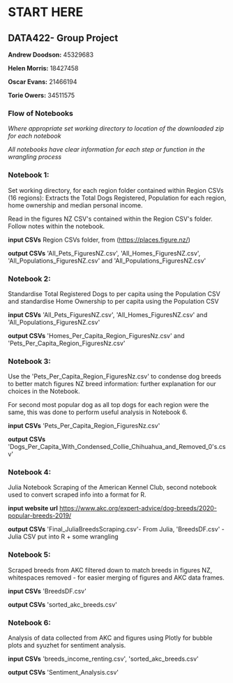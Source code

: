 # START HERE
## DATA422- Group Project

**Andrew Doodson:** 45329683

**Helen Morris:** 18427458

**Oscar Evans:** 21466194

**Torie Owers:** 34511575

### Flow of Notebooks

_Where appropriate set working directory to location of the downloaded zip for each notebook_

_All notebooks have clear information for each step or function in the wrangling process_



### Notebook 1: 

Set working directory, for each region folder contained within Region CSVs (16 regions): Extracts the Total Dogs Registered, Population for each region, home ownership and median personal income.

Read in the figures NZ CSV's contained within the Region CSV's folder. Follow notes within the notebook.

**input CSVs** Region CSVs folder, from (https://places.figure.nz/)

**output CSVs** 'All_Pets_FiguresNZ.csv', 'All_Homes_FiguresNZ.csv', 'All_Populations_FiguresNZ.csv' and 'All_Populations_FiguresNZ.csv'

### Notebook 2:

Standardise Total Registered Dogs to per capita using the Population CSV and standardise Home Ownership to per capita using the Population CSV

**input CSVs** 'All_Pets_FiguresNZ.csv', 'All_Homes_FiguresNZ.csv' and 'All_Populations_FiguresNZ.csv' 


**output CSVs**  'Homes_Per_Capita_Region_FiguresNz.csv' and 'Pets_Per_Capita_Region_FiguresNz.csv' 

### Notebook 3:

Use the 'Pets_Per_Capita_Region_FiguresNz.csv' to condense dog breeds to better match figures NZ breed information: further explanation for our choices in the Notebook.

For second most popular dog as all top dogs for each region were the same, this was done to perform useful analysis in Notebook 6.

**input CSVs** 'Pets_Per_Capita_Region_FiguresNz.csv'

**output CSVs** 'Dogs_Per_Capita_With_Condensed_Collie_Chihuahua_and_Removed_0's.csv'

### Notebook 4:

Julia Notebook Scraping of the American Kennel Club, second notebook used to convert scraped info into a format for R.

**input website url** https://www.akc.org/expert-advice/dog-breeds/2020-popular-breeds-2019/

**output CSVs** 'Final_JuliaBreedsScraping.csv'- From Julia, 'BreedsDF.csv' - Julia CSV put into R + some wrangling 

### Notebook 5: 

Scraped breeds from AKC filtered down to match breeds in figures NZ, whitespaces removed - for easier merging of figures and AKC data frames. 

**input CSVs** 'BreedsDF.csv'

**output CSVs** 'sorted_akc_breeds.csv'

### Notebook 6:

Analysis of data collected from AKC and figures using Plotly for bubble plots and syuzhet for sentiment analysis.

**input CSVs** 'breeds_income_renting.csv', 'sorted_akc_breeds.csv' 

**output CSVs** 'Sentiment_Analysis.csv' 
